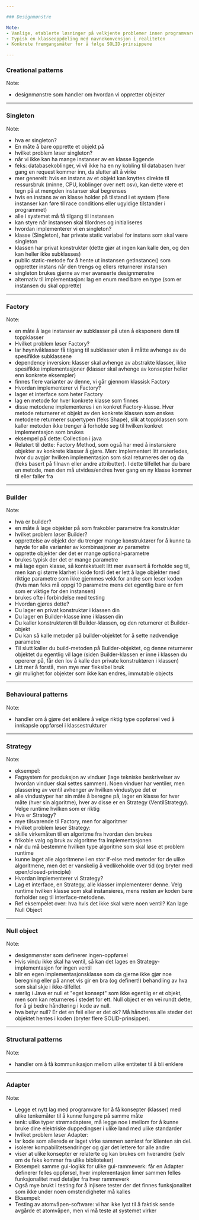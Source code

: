 ```yaml
---

### Designmønstre

Note: 
- Vanlige, etablerte løsninger på velkjente problemer innen programvareutvikling
- Typisk en klasseoppdeling med navnekonvensjon i realiteten
- Konkrete fremgangsmåter for å følge SOLID-prinsippene

---
```


### Creational patterns

Note:
- designmønstre som handler om hvordan vi oppretter objekter

---

### Singleton

Note:
- hva er singleton?
- En måte å bare opprette et objekt på
- hvilket problem løser singleton?
- når vi ikke kan ha mange instanser av en klasse liggende
- feks: databasekoblinger, vi vil ikke ha en ny kobling til databasen hver gang
  en request kommer inn, da slutter alt å virke
- mer generelt: hvis en instans av et objekt kan knyttes direkte til ressursbruk
  (minne, CPU, koblinger over nett osv), kan dette være et tegn på at mengden
  instanser skal begrenses
- hvis en instans av en klasse holder på tilstand i et system (flere instanser
  kan føre til race conditions eller ugyldige tilstander i programmet)
- alle i systemet må få tilgang til instansen
- kan styre når instansen skal tilordnes og initialiseres
- hvordan implementerer vi en singleton?
- klasse (<navn>Singleton), har private static variabel for instans som skal
  være singleton
- klassen har privat konstruktør (dette gjør at ingen kan kalle den, og den kan
  heller ikke subklasses)
- public static-metode for å hente ut instansen getInstance() som oppretter
  instans når den trengs og ellers returnerer instansen
- singleton brukes gjerne av mer avanserte designmønstre
- alternativ til implementasjon: lag en enum med bare en type (som er instansen
  du skal opprette)

---

### Factory

Note:
- en måte å lage instanser av subklasser på uten å eksponere dem til toppklasser
- Hvilket problem løser Factory?
- lar høynivåklasser få tilgang til subklasser uten å måtte avhenge av de
  spesifikke subklassene
- dependency inversion: klasser skal avhenge av abstrakte klasser, ikke
  spesifikke implementasjoner (klasser skal avhenge av konsepter heller enn
  konkrete eksempler)
- finnes flere varianter av denne, vi går gjennom klassisk Factory
- Hvordan implementerer vi Factory?
- lager et interface som heter <navn>Factory
- lag en metode for hver konkrete klasse som finnes
- disse metodene implementeres i en konkret Factory-klasse. Hver metode
  returnerer et objekt av den konkrete klassen som ønskes
- metodene returnerer supertypen (feks Shape), slik at toppklassen som kaller
  metoden ikke trenger å forholde seg til hvilken konkret implementasjon som
  brukes
- eksempel på dette: Collection i java
- Relatert til dette: Factory Method, som også har med å instansiere objekter av
  konkrete klasser å gjøre. Men: implementert litt annerledes, hvor du avgjør
  hvilken implementasjon som skal returneres der og da (feks basert på filnavn
  eller andre attributter). I dette tilfellet har du bare en metode, men den må
  utvides/endres hver gang en ny klasse kommer til eller faller fra


---

### Builder

Note:
- hva er builder?
- en måte å lage objekter på som frakobler parametre fra konstruktør
- hvilket problem løser Builder?
- opprettelse av objekt der du trenger mange konstruktører for å kunne ta høyde
  for alle varianter av kombinasjoner av parametre
- opprette objekter der det er mange optional-parametre
- brukes typisk der det er mange parametre
- må lage egen klasse, så kontekstuelt litt mer avansert å forholde seg til, men
  kan gi større klarhet i kode fordi det er lett å lage objekter med riktige
  parametre som ikke gjemmes vekk for andre som leser koden (hvis man feks må
  oppgi 10 parametre mens det egentlig bare er fem som er viktige for den
  instansen)
- brukes ofte i forbindelse med testing
- Hvordan gjøres dette?
- Du lager en privat konstruktør i klassen din
- Du lager en Builder-klasse inne i klassen din
- Du kaller konstruktøren til Builder-klassen, og den returnerer et
  Builder-objekt 
- Du kan så kalle metoder på builder-objektet for å sette nødvendige parametre
- Til slutt kaller du build-metoden på Builder-objektet, og denne returnerer
  objektet du egentlig vil lage (siden Builder-klassen er inne i klassen du
  opererer på, får den lov å kalle den private konstruktøren i klassen)
- Litt mer å forstå, men mye mer fleksibel bruk
- gir mulighet for objekter som ikke kan endres, immutable objects


---

### Behavioural patterns

Note: 
- handler om å gjøre det enklere å velge riktig type oppførsel ved å innkapsle
  oppførsel i klassestrukturer


---

### Strategy

Note: 
- eksempel: 
- Fagsystem for produksjon av vinduer (lage tekniske beskrivelser av hvordan
  vinduer skal settes sammen). Noen vinduer har ventiler, men plassering av
  ventil avhenger av hvilken vindustype det er 
- alle vindustyper har sin måte å beregne på, lager en klasse for hver måte
  (hver sin algoritme), hver av disse er en Strategy (VentilStrategy). Velge
  runtime hvilken som er riktig
- Hva er Strategy?
- mye tilsvarende til Factory, men for algoritmer
- Hvilket problem løser Strategy: 
- skille virkemåten til en algoritme fra hvordan den brukes
- frikoble valg og bruk av algoritme fra implementasjonen
- når du må bestemme hvilken type algoritme som skal løse et problem runtime
- kunne laget alle algoritmene i en stor if-else med metoder for de ulike
  algoritmene, men det er vanskelig å vedlikeholde over tid (og bryter med
  open/closed-principle)
- Hvordan implementerer vi Strategy?
- Lag et interface, en Strategy, alle klasser implementerer denne. Velg runtime
  hvilken klasse som skal instansieres, mens resten av koden bare forholder seg
  til interface-metodene. 
- Ref eksempelet over: hva hvis det ikke skal være noen ventil? Kan lage Null
  Object


---

### Null object

Note:
- designmønster som definerer ingen-oppførsel
- Hvis vindu ikke skal ha ventil, så kan det lages en Strategy-implementasjon
  for ingen ventil
- blir en egen implementasjonsklasse som da gjerne ikke gjør noe beregning eller
  på annet vis gir en bra (og definert!) behandling av hva som skal skje i
  ikke-tilfellet
- særlig i Java er null et "eget konsept" som ikke egentlig er et objekt, men
  som kan returneres i stedet for ett. Null object er en vei rundt dette, for å
  gi bedre håndtering i kode av null. 
- hva betyr null? Er det en feil eller er det ok? Må håndteres alle steder det
  objektet hentes i koden (bryter flere SOLID-prinsipper). 


---

### Structural patterns

Note: 
- handler om å få kommunikasjon mellom ulike entiteter til å bli enklere


---

### Adapter

Note:
- Legge et nytt lag med programvare for å få konsepter (klasser) med ulike
  tenkemåter til å kunne fungere på samme måte 
- tenk: ulike typer strømadaptere, må legge noe i mellom for å kunne bruke dine
  elektriske duppedingser i ulike land med ulike standarder
- hvilket problem løser Adapter:
- lar kode som allerede er laget virke sammen sømløst for klienten sin del. 
- isolerer kompabilitetsendringer og gjør det lettere for alle andre
- viser at ulike konsepter er relaterte og kan brukes om hverandre (selv om de
  feks kommer fra ulike biblioteker)
- Eksempel: samme gui-logikk for ulike gui-rammeverk: får en Adapter definerer
  felles oppførsel, hver implementasjon limer sammen felles funksjonalitet med
  detaljer fra hver rammeverk
- Også mye brukt i testing for å injisere tester der det finnes funksjonalitet
  som ikke under noen omstendigheter må kalles
- Eksempel: 
- Testing av atomvåpen-software: vi har ikke lyst til å faktisk sende avgårde et
  atomvåpen, men vi må teste at systemet virker

